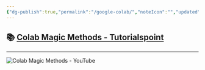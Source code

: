```yaml
---
{"dg-publish":true,"permalink":"/google-colab/","noteIcon":"","updated":"2024-05-22T13:56:48.104+05:30"}
---
```



## 📚 [**Colab Magic Methods - Tutorialspoint**](https://www.tutorialspoint.com/google_colab/google_colab_magics.htm)

---

![**Colab Magic Methods - YouTube**](https://www.youtube.com/watch?v=YRF1L0gR67o)
